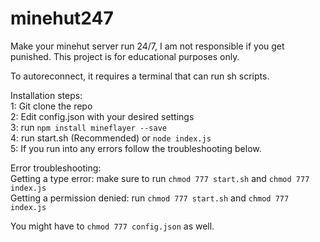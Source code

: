 # minehut247
Make your minehut server run 24/7, I am not responsible if you get punished. This project is for educational purposes only.

To autoreconnect, it requires a terminal that can run sh scripts.


Installation steps:
<br>
1: Git clone the repo
<br>
2: Edit config.json with your desired settings
<br>
3: run `npm install mineflayer --save`
<br>
4: run start.sh (Recommended) or `node index.js`
<br>
5: If you run into any errors follow the troubleshooting below.
<br>

Error troubleshooting:
<br>
Getting a type error: make sure to run `chmod 777 start.sh` and `chmod 777 index.js`
<br>
Getting a permission denied: run `chmod 777 start.sh` and `chmod 777 index.js`
<br>

You might have to `chmod 777 config.json` as well.

